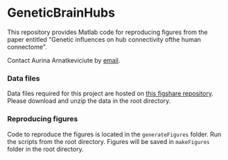 # GeneticBrainHubs
This repository provides Matlab code for reproducing figures from the paper entitled "Genetic influences on hub connectivity ofthe human connectome". 

Contact Aurina Arnatkeviciute by [email](mailto:aurina.arnatkeviciute@monash.edu).

### Data files
Data files required for this project are hosted on [this figshare repository](https://doi.org/XXX).
Please download and unzip the data in the root directory.

### Reproducing figures
Code to reproduce the figures is located in the `generateFigures` folder. Run the scripts from the root directory. Figures will be saved in `makeFigures` folder in the root directory. 

